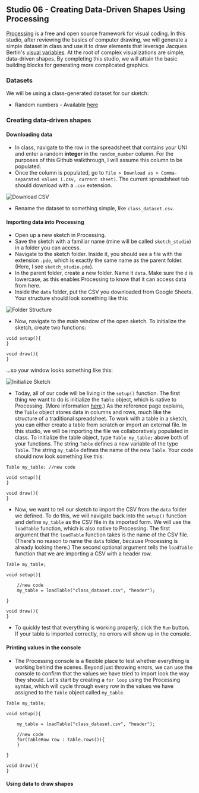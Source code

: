 ## Studio 06 - Creating Data-Driven Shapes Using Processing

[Processing](https://processing.org/) is a free and open source framework for visual coding. In this studio, after reviewing the basics of computer drawing, we will generate a simple dataset in class and use it to draw elements that leverage Jacques Bertin's [visual variables](http://www.infovis-wiki.net/index.php?title=Visual_Variables). At the root of complex visualizations are simple, data-driven shapes. By completing this studio, we will attain the basic building blocks for generating more complicated graphics. 

### Datasets

We will be using a class-generated dataset for our sketch:

* Random numbers - Available [here](https://docs.google.com/spreadsheets/d/14wucEu9-_HxpZTY3YM4hGUSQn8FlYYjwvpjeikHfcH8/edit#gid=0)

### Creating data-driven shapes
#### Downloading data

* In class, navigate to the row in the spreadsheet that contains your UNI and enter a random **integer** in the `random_number` column. For the purposes of this Github walkthrough, I will assume this column to be populated.
* Once the column is populated, go to `File > Download as > Comma-separated values (.csv, current sheet)`. The current spreadsheet tab should download with a `.csv` extension.

![Download CSV](https://github.com/emilyfuhrman/datavis_design/blob/master/2017_Summer/Studios/Images/06/01_Download_CSV.png)

* Rename the dataset to something simple, like `class_dataset.csv`.

#### Importing data into Processing

* Open up a new sketch in Processing. 
* Save the sketch with a familiar name (mine will be called `sketch_studio`) in a folder you can access.
* Navigate to the sketch folder. Inside it, you should see a file with the extension `.pde`, which is exactly the same name as the parent folder. (Here, I see `sketch_studio.pde`).
* In the parent folder, create a new folder. Name it `data`. Make sure the `d` is lowercase, as this enables Processing to know that it can access data from here. 
* Inside the `data` folder, put the CSV you downloaded from Google Sheets. Your structure should look something like this:

![Folder Structure](https://github.com/emilyfuhrman/datavis_design/blob/master/2017_Summer/Studios/Images/06/02_Folder_Structure.png)

* Now, navigate to the main window of the open sketch. To initialize the sketch, create two functions: 

```
void setup(){
}

void draw(){
}
```

...so your window looks something like this:

![Initialize Sketch](https://github.com/emilyfuhrman/datavis_design/blob/master/2017_Summer/Studios/Images/06/03_Initialize_Sketch.png)

* Today, all of our code will be living in the `setup()` function. The first thing we want to do is initialize the `Table` object, which is native to Processing. (More information [here](https://processing.org/reference/Table.html).) As the reference page explains, the `Table` object stores data in columns and rows, much like the structure of a traditional spreadsheet. To work with a table in a sketch, you can either create a table from scratch or import an external file. In this studio, we will be importing the file we collaboratively populated in class. To initialize the table object, type `Table my_table;` above both of your functions. The string `Table` defines a new variable of the type `Table`. The string `my_table` defines the name of the new `Table`. Your code should now look something like this:

```
Table my_table; //new code

void setup(){
}

void draw(){
}
```

* Now, we want to tell our sketch to import the CSV from the `data` folder we defined. To do this, we will navigate back into the `setup()` function and define `my_table` as the CSV file in its imported form. We will use the `loadTable` function, which is also native to Processing. The first argument that the `loadTable` function takes is the name of the CSV file. (There's no reason to name the `data` folder, because Processing is already looking there.) The second optional argument tells the `loadTable` function that we are importing a CSV with a header row.

```
Table my_table;

void setup(){
	
	//new code
	my_table = loadTable("class_dataset.csv", "header");

}

void draw(){
}
```

* To quickly test that everything is working properly, click the `Run` button. If your table is imported correctly, no errors will show up in the console.

#### Printing values in the console

* The Processing console is a flexible place to test whether everything is working behind the scenes. Beyond just throwing errors, we can use the console to confirm that the values we have tried to import look the way they should. Let's start by creating a `for loop` using the Processing syntax, which will cycle through every row in the values we have assigned to the `Table` object called `my_table`.

```
Table my_table;

void setup(){
	
	my_table = loadTable("class_dataset.csv", "header");

	//new code
	for(TableRow row : table.rows()){
	}

}

void draw(){
}
```

#### Using data to draw shapes

























